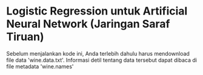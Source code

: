 # Logistic Regression untuk Artificial Neural Network (Jaringan Saraf Tiruan)

Sebelum menjalankan kode ini, Anda terlebih dahulu harus mendownload file data 'wine.data.txt'. Informasi detil tentang data tersebut dapat dibaca di file metadata 'wine.names'


